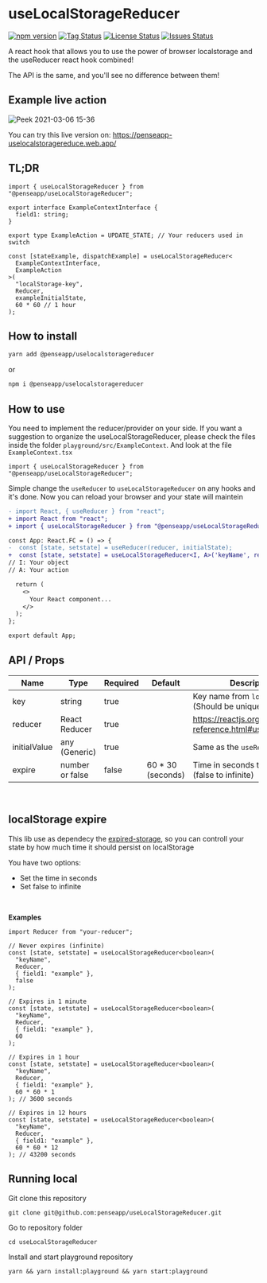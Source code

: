 # useLocalStorageReducer

<!-- <div align="center"> -->

<!-- ![npm](https://img.shields.io/npm/dt/nodejs-health-checker?style=for-the-badge)<br> -->

[![npm version](https://badge.fury.io/js/%40penseapp%2FuseLocalStorageReducer.svg)](https://badge.fury.io/js/%40penseapp%2FuseLocalStorageReducer)
[![Tag Status](https://img.shields.io/github/tag/penseapp/useLocalStorageReducer)](https://img.shields.io/github/v/tag/penseapp/useLocalStorageReducer)
[![License Status](https://img.shields.io/github/license/penseapp/useLocalStorageReducer)](https://img.shields.io/github/license/penseapp/useLocalStorageReducer)
[![Issues Status](https://img.shields.io/github/issues/penseapp/useLocalStorageReducer)](https://img.shields.io/github/issues/penseapp/useLocalStorageReducer)

<!-- ![test](https://github.com/penseapp/useLocalStorageReducer/workflows/test/badge.svg?branch=master) -->
<!-- ![GitHub Workflow Status (event)](https://img.shields.io/github/workflow/status/@penseapp/useLocalStorageReducer/test) -->
<!-- [![Coverage Status](https://coveralls.io/repos/github/penseapp/useLocalStorageReducer/badge.svg?branch=master)](https://coveralls.io/github/penseapp/useLocalStorageReducer?branch=master) -->

<!-- </div> -->

A react hook that allows you to use the power of browser localstorage
and the useReducer react hook combined!

The API is the same, and you'll see no difference between them!

## Example live action

![Peek 2021-03-06 15-36](https://user-images.githubusercontent.com/5152197/110217257-d131ed80-7e91-11eb-8f57-cb23404c52d6.gif)

You can try this live version on: https://penseapp-uselocalstoragereduce.web.app/

## TL;DR

```tsx
import { useLocalStorageReducer } from "@penseapp/useLocalStorageReducer";

export interface ExampleContextInterface {
  field1: string;
}

export type ExampleAction = UPDATE_STATE; // Your reducers used in switch

const [stateExample, dispatchExample] = useLocalStorageReducer<
  ExampleContextInterface,
  ExampleAction
>(
  "localStorage-key",
  Reducer,
  exampleInitialState,
  60 * 60 // 1 hour
);
```

## How to install

```sh
yarn add @penseapp/uselocalstoragereducer
```

or

```sh
npm i @penseapp/uselocalstoragereducer
```

## How to use

You need to implement the reducer/provider on your side. If you want a suggestion to
organize the useLocalStorageReducer, please check the files inside the folder
`playground/src/ExampleContext`. And look at the file `ExampleContext.tsx`

```tsx
import { useLocalStorageReducer } from "@penseapp/useLocalStorageReducer";
```

Simple change the `useReducer` to `useLocalStorageReducer` on any hooks and it's done.
Now you can reload your browser and your state will maintein

```diff
- import React, { useReducer } from "react";
+ import React from "react";
+ import { useLocalStorageReducer } from "@penseapp/useLocalStorageReducer";

const App: React.FC = () => {
-  const [state, setstate] = useReducer(reducer, initialState);
+  const [state, setstate] = useLocalStorageReducer<I, A>('keyName', reducer, initialState, false);
// I: Your object
// A: Your action

  return (
    <>
      Your React component...
    </>
  );
};

export default App;
```

## API / Props

| Name         | Type            | Required | Default            | Description                                              |
| ------------ | --------------- | -------- | ------------------ | -------------------------------------------------------- |
| key          | string          | true     |                    | Key name from `localStorage` (Should be unique)          |
| reducer      | React Reducer   | true     |                    | https://reactjs.org/docs/hooks-reference.html#usereducer |
| initialValue | any (Generic)   | true     |                    | Same as the `useReducer` hook                            |
| expire       | number or false | false    | 60 \* 30 (seconds) | Time in seconds to expiry (false to infinite)            |

<br />

## localStorage expire

This lib use as dependecy the [expired-storage](https://www.npmjs.com/package/expired-storage), so you can controll your state by how much time it should persist on localStorage

You have two options:

- Set the time in seconds
- Set false to infinite

<br />

**Examples**

```tsx
import Reducer from "your-reducer";

// Never expires (infinite)
const [state, setstate] = useLocalStorageReducer<boolean>(
  "keyName",
  Reducer,
  { field1: "example" },
  false
);

// Expires in 1 minute
const [state, setstate] = useLocalStorageReducer<boolean>(
  "keyName",
  Reducer,
  { field1: "example" },
  60
);

// Expires in 1 hour
const [state, setstate] = useLocalStorageReducer<boolean>(
  "keyName",
  Reducer,
  { field1: "example" },
  60 * 60 * 1
); // 3600 seconds

// Expires in 12 hours
const [state, setstate] = useLocalStorageReducer<boolean>(
  "keyName",
  Reducer,
  { field1: "example" },
  60 * 60 * 12
); // 43200 seconds
```

## Running local

Git clone this repository

```shell
git clone git@github.com:penseapp/useLocalStorageReducer.git
```

Go to repository folder

```shell
cd useLocalStorageReducer
```

Install and start playground repository

```shell
yarn && yarn install:playground && yarn start:playground
```

